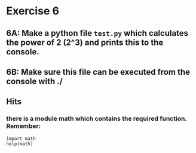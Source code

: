 # Exercise 6

## 6A: Make a python file `test.py` which calculates the power of 2 (2^3) and prints this to the console.

## 6B: Make sure this file can be executed from the console with ./

## Hits 

### there is a module math which contains the required function. Remember: 

```buildoutcfg
import math
help(math)

```





